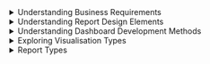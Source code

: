 
<details>
<summary>Understanding Business Requirements</summary>

Understanding Business Requirements

When developing reports and dashboards, it's crucial to understand the audience and their needs. Reports are static documents reflecting data at a specific time, while dashboards offer interactive visualizations for dynamic data exploration. Defining the audience helps tailor the product effectively; for example, a custodial supervisor might track daily product levels, while a CEO may analyze revenue by region and brand.

Identifying suitable data sources is vital. Combining data from various areas may be necessary, posing challenges, especially in organizations with multiple systems due to acquisitions. Data freshness is another consideration; historical reports may not require real-time data.

Report parameters enable flexibility, allowing users to filter data by date range or content. Considering users' update frequency needs influences data source selection; real-time data might be necessary for time-sensitive reports.

Distribution methods vary based on digital or physical access. Pull approaches involve publishing reports to a known location, while push approaches automatically send reports when available. Blended approaches combine central storage with notification of updates.

Maintaining distribution lists is crucial for effective communication, especially with staff turnover. Printed reports require different distribution considerations, particularly when recipients are geographically dispersed.

Understanding the audience, data sources, and distribution methods ensures reports and dashboards meet user needs effectively.

</details>

<details>
<summary>Understanding Report Design Elements</summary>

Understanding Report Design Elements

Creating effective reports and dashboards requires attention to design elements that enhance clarity, control, correctness, consistency, and concentration. These principles ensure that visualizations communicate clearly and efficiently to the intended audience.

Control: Direct audience attention effectively by highlighting key features and interactive elements, guiding users to relevant information quickly.

Correctness: Ensure accuracy in information presentation, including spelling, corporate names, and logos, to maintain credibility and professionalism.

Clarity: Select appropriate visualization tools and design elements for easy interpretation, avoiding ornate fonts and choosing clear layouts and font sizes.

Consistency: Maintain uniformity in design elements throughout the report or dashboard, including fonts, layouts, and branding, for a cohesive look and feel.

Concentration: Focus audience attention on essential information, minimizing clutter and distractions through careful design choices and relevant content selection.

Report Design Elements:

Cover Page: Set expectations and entice readers with a concise title, clear instructions, and compelling visuals, such as product imagery or significant insights.

Executive Summary: Provide a succinct overview of key observations and insights, catering to busy executives' time constraints.

Design Elements: Consider color schemes, layouts, fonts, graphics, and corporate standards to create visually appealing and cohesive visualizations.

Color Schemes: Choose monochromatic or complementary palettes based on distribution needs and readability, ensuring sufficient contrast between font and background colors.

Layouts: Organize content logically with summaries, headings, and bullet points for clarity, maintaining parallel construction and efficient navigation aids like tables of contents.

Fonts: Select readable fonts, balancing serif and sans serif styles, and choosing appropriate sizes for different elements to ensure readability across formats.

Graphics: Utilize charts and visuals effectively to summarize information, including clear titles, labels, and legends to enhance comprehension.

Corporate Reporting Standards: Adhere to established brand guidelines and standards for consistency, incorporating logos, color codes, watermarks, and version numbers as needed.

Documentation Elements: Establish trust by providing version numbers, reference data sources, and dates to indicate data recency and integrity.
</details>

<details>
<summary>Understanding Dashboard Development Methods</summary>

The process of developing dashboards involves several key considerations:

Identifying Consumer Types: Understand the needs of different stakeholders, such as C-level executives, board members, managers, and external partners, to tailor the dashboard accordingly.

Selecting Data Sources: Determine whether static or live data is needed based on the dashboard's requirements and audience. Static data is refreshed at regular intervals, while live data comes directly from operational databases.

Understanding Data Types: Recognize qualitative data as dimensions and quantitative data as measures. Dimensions categorize data, while measures quantify it. Map field definitions from source data to visualization tools to ensure accurate representation.

Following a Development Process: Use wireframes and mock-ups to design the dashboard's structure and visual elements. Develop a data story plan to guide how users interact with the data. Iterate on designs based on feedback to create an effective dashboard.

Considering Delivery Methods: Decide whether users can subscribe to data updates or if data delivery will be scheduled. Determine the level of interactivity required for the dashboard and accommodate drill-down and roll-up functionalities as needed.

Addressing Operational Considerations: Define access permissions based on roles to ensure data security. Test the dashboard thoroughly before deploying it to production. Continuously optimize the dashboard to meet evolving needs and ensure performance.

By considering these factors throughout the dashboard development process, you can create a dynamic and effective tool for data exploration and decision-making.
</details>

<details>
<summary>Exploring Visualisation Types</summary>

Visualizing data involves selecting the most suitable visualization types to effectively communicate the story within the data. Here are some key visualization types and their applications:

Charts: Foundational for visualizing qualitative and quantitative data, including line, pie, bar, stacked, scatter, and bubble charts.

Histograms: Effective for illustrating frequency distributions of numeric data, helping in exploratory data analysis and communicating distribution shapes.

Maps: Useful for displaying geographical data, including geographic, heat, and tree maps, providing spatial orientation to datasets.

Waterfall Charts: Depict cumulative numeric values over time, aiding in understanding how events impact an initial value.

Infographics: Combine visuals and minimal text to present information concisely, aiming to convey insights quickly and effectively.

Word Clouds: Utilize shape, font size, and color to represent the relative importance of words, suitable for visualizing free-form text responses.

Each visualization type serves specific purposes, helping to convey data stories clearly and engagingly.
</details>

<details>
<summary>Report Types</summary>

Report types vary based on the audience, timing, purpose, and content. Here's a summary of the different types:

Static and Dynamic Reports:

Static reports reflect data at a specific point in time and pull data from various sources.
Dynamic reports provide real-time access to information, often through APIs, and require up-to-date data.

Ad Hoc Reports:

One-time reports created to meet a unique need, often in response to specific events or situations.

Self-Service (On-Demand) Reports:

Allow individuals to pull reports at their convenience to answer unique questions, sourcing data from transactional or analytical systems.

Recurring Reports:

Summary information provided on a regular schedule, delivering KPIs and performance metrics.
Includes operational reports for monitoring organizational health and compliance reports to meet regulatory obligations.

Tactical and Research Reports:

Tactical reports inform short-term decisions and initiatives, drawing data from various sources to enable operational decisions.
Research reports aid in making strategic decisions, considering broader implications such as market entry, acquisitions, and diversification.
Strategic reports combine internal operational data with external factors, requiring more time to create due to their comprehensive nature.
Each type serves distinct purposes, catering to different information needs and decision-making contexts within organizations.
</details>
